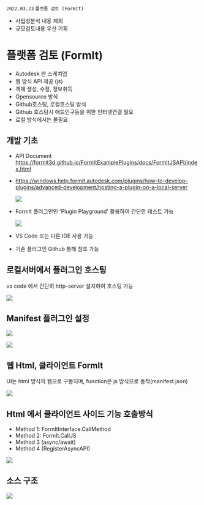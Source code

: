 `2022.03.23`
`플랫폼 검토 (FormIt)`
- 사업성분석 내용 제외
- 규모검토내용 우선 기획

# 플랫폼 검토 (FormIt)
- Autodesk 판 스케치업
- 웹 방식 API 제공 (js)
- 객체 생성, 수정, 정보취득
- Opensource 방식
- Github호스팅, 로컬호스팅 방식
- Github 호스팅시 애드인구동을 위한 인터넷연결 필요
- 로컬 방식에서는 불필요

## 개발 기초
- API Document <https://formit3d.github.io/FormItExamplePlugins/docs/FormItJSAPI/index.html>
- <https://windows.help.formit.autodesk.com/plugins/how-to-develop-plugins/advanced-development/hosting-a-plugin-on-a-local-server>

  ![](../../images/20220323-151750.png)

- FormIt 플러그인인 'Plugin Playground' 활용하여 간단한 테스트 가능

  ![](../../images/20220323-144943.png)

- VS Code 또는 다른 IDE 사용 가능
- 기존 플러그인 Github 통해 참조 가능

## 로컬서버에서 플러그인 호스팅
vs code 에서 간단히 http-server 설치하여 호스팅 가능

![](../../images/20220323-145427.png)

## Manifest 플러그인 설정

![](../../images/20220323-150240.png)

![](../../images/20220323-150337.png)

## 웹 Html, 클라이언트 FormIt
UI는 html 방식의 웹으로 구동되며, function은 js 방식으로 동작(manifest.json)

![](../../images/20220323-150150.png)

## Html 에서 클라이언트 사이드 기능 호출방식
- Method 1: FormItInterface.CallMethod
- Method 2: FormIt.CallJS
- Method 3 (async/await)
- Method 4 (RegisterAsyncAPI)

![](../../images/20220325-141148.png)

## 소스 구조

![](../../images/20220330-151833.png)